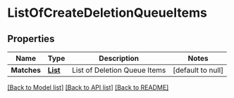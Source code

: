 # ListOfCreateDeletionQueueItems
## Properties

Name | Type | Description | Notes
------------ | ------------- | ------------- | -------------
**Matches** | [**List**](CreateDeletionQueueItem.md) | List of Deletion Queue Items | [default to null]

[[Back to Model list]](../README.md#documentation-for-models) [[Back to API list]](../README.md#documentation-for-api-endpoints) [[Back to README]](../README.md)

